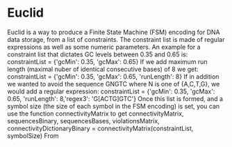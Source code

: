 # Euclid
Euclid is a way to produce a Finite State Machine (FSM) encoding for DNA data storage, from a list of constraints.
The constraint list is made of regular expressions as well as some numeric parameters. An example for a constraint list that dictates GC levels between 0.35 and 0.65 is:
 constraintList = {'gcMin': 0.35, 'gcMax': 0.65}
 If we add maximum run length (maximal nuber of identical consecutive bases) of 8 we get:
  constraintList = {'gcMin': 0.35, 'gcMax': 0.65, 'runLength': 8}
If in addition we wanted to avoid the sequence GNGTC where N is one of {A,C,T,G}, we would add a regular expression:
 constraintList = {'gcMin': 0.35, 'gcMax': 0.65, 'runLength': 8,'regex3': 'G[ACTG]GTC'}
Once this list is formed, and a symbol size (the size of each symbol in the FSM encoding) is set, you can use the function connectivityMatrix to get 
connectivityMatrix, sequencesBinary, sequencesBases, violationsMatrix, connectivityDictionaryBinary = connectivityMatrix(constraintList, symbolSize)
From 
